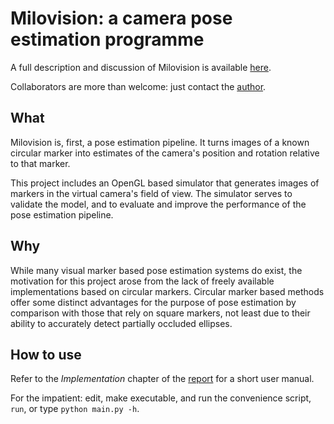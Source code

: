 Milovision: a camera pose estimation programme
==============================================

A full description and discussion of Milovision is available
[here](http://wintermute.eu/report.pdf).

Collaborators are more than welcome: just contact the
[author](http://nl.linkedin.com/in/joris1).


What
----

Milovision is, first, a pose estimation pipeline. It turns images of a
known circular marker into estimates of the camera's position and rotation
relative to that marker. 

This project includes an OpenGL based simulator that generates images of markers
in the virtual camera's field of view. The simulator serves to validate the
model, and to evaluate and improve the performance of the pose estimation
pipeline.

Why
---

While many visual marker based pose estimation systems do exist, the motivation
for this project arose from the lack of freely available implementations based
on circular markers. Circular marker based methods offer some distinct
advantages for the purpose of pose estimation by comparison with those that rely
on square markers, not least due to their ability to accurately detect partially
occluded ellipses.

How to use
----------

Refer to the *Implementation* chapter of the
[report](http://wintermute.eu/report.pdf) for a short user manual.

For the impatient: edit, make executable, and run the convenience script,
`run`, or type `python main.py -h`.
